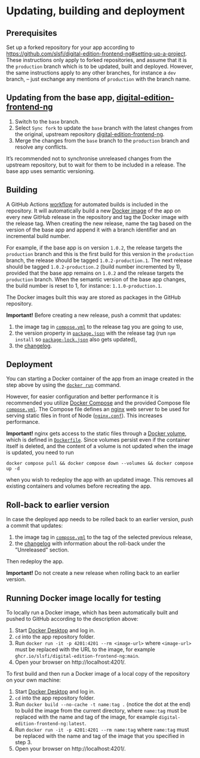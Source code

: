 # Updating, building and deployment


## Prerequisites

Set up a forked repository for your app according to https://github.com/slsfi/digital-edition-frontend-ng#setting-up-a-project. These instructions only apply to forked repositories, and assume that it is the `production` branch which is to be updated, built and deployed. However, the same instructions apply to any other branches, for instance a `dev` branch, – just exchange any mentions of `production` with the branch name.


## Updating from the base app, [digital-edition-frontend-ng][digital-edition-frontend-ng]

1. Switch to the `base` branch.
2. Select `Sync fork` to update the `base` branch with the latest changes from the original, upstream repository [digital-edition-frontend-ng][digital-edition-frontend-ng].
3. Merge the changes from the `base` branch to the `production` branch and resolve any conflicts.

It’s recommended not to synchronise unreleased changes from the upstream repository, but to wait for them to be included in a release. The base app uses semantic versioning.


## Building

A GitHub Actions [workflow][build_workflow] for automated builds is included in the repository. It will automatically build a new [Docker image][docker_image_reference] of the app on every new GitHub release in the repository and tag the Docker image with the release tag. When creating the new release, name the tag based on the version of the base app and append it with a branch identifier and an incremental build number.

For example, if the base app is on version `1.0.2`, the release targets the `production` branch and this is the first build for this version in the `production` branch, the release should be tagged `1.0.2-production.1`. The next release should be tagged `1.0.2-production.2` (build number incremented by 1), provided that the base app remains on `1.0.2` and the release targets the `production` branch. When the semantic version of the base app changes, the build number is reset to 1, for instance: `1.1.0-production.1`.

The Docker images built this way are stored as packages in the GitHub repository.

**Important!** Before creating a new release, push a commit that updates:

1. the image tag in [`compose.yml`][docker_compose_file] to the release tag you are going to use,
2. the version property in [`package.json`][package_json] with the release tag (run `npm install` so [`package-lock.json`][package-lock_json] also gets updated),
3. the [changelog][changelog].


## Deployment

You can starting a Docker container of the app from an image created in the step above by using the [`docker run`][docker_run_reference] command.

However, for easier configuration and better performance it is recommended you utilize [Docker Compose][docker_compose_reference] and the provided Compose file [`compose.yml`][docker_compose_file]. The Compose file defines an [nginx][nginx] web server to be used for serving static files in front of Node ([`nginx.conf`][nginx_conf]). This increases performance.

**Important!** nginx gets access to the static files through a [Docker volume][docker_volume_reference], which is defined in [`Dockerfile`][dockerfile]. Since volumes persist even if the container itself is deleted, and the content of a volume is not updated when the image is updated, you need to run

```
docker compose pull && docker compose down --volumes && docker compose up -d
```

when you wish to redeploy the app with an updated image. This removes all existing containers and volumes before recreating the app.


## Roll-back to earlier version

In case the deployed app needs to be rolled back to an earlier version, push a commit that updates:

1. the image tag in [`compose.yml`][docker_compose_file] to the tag of the selected previous release,
2. the [changelog][changelog] with information about the roll-back under the ”Unreleased” section.

Then redeploy the app.

**Important!** Do not create a new release when rolling back to an earlier version.


## Running Docker image locally for testing

To locally run a Docker image, which has been automatically built and pushed to GitHub according to the description above:

1. Start [Docker Desktop][docker_desktop] and log in.
2. `cd` into the app repository folder.
3. Run `docker run -it -p 4201:4201 --rm <image-url>` where `<image-url>` must be replaced with the URL to the image, for example `ghcr.io/slsfi/digital-edition-frontend-ng:main`.
4. Open your browser on http://localhost:4201/.

To first build and then run a Docker image of a local copy of the repository on your own machine:

1. Start [Docker Desktop][docker_desktop] and log in.
2. `cd` into the app repository folder.
3. Run `docker build --no-cache -t name:tag .` (notice the dot at the end) to build the image from the current directory, where `name:tag` must be replaced with the name and tag of the image, for example `digital-edition-frontend-ng:latest`.
4. Run `docker run -it -p 4201:4201 --rm name:tag` where `name:tag` must be replaced with the name and tag of the image that you specified in step 3.
5. Open your browser on http://localhost:4201/.


[build_workflow]: ../.github/workflows/docker-build-and-push.yml
[changelog]: ../CHANGELOG.md
[digital-edition-frontend-ng]: https://github.com/slsfi/digital-edition-frontend-ng
[docker_compose_file]: ../compose.yml
[docker_compose_reference]: https://docs.docker.com/compose/
[docker_desktop]: https://www.docker.com/products/docker-desktop/
[docker_image_reference]: https://docs.docker.com/build/building/packaging/
[docker_run_reference]: https://docs.docker.com/engine/reference/run/
[docker_volume_reference]: https://docs.docker.com/storage/volumes/
[dockerfile]: ../Dockerfile
[nginx]: https://www.nginx.com/
[nginx_conf]: ../nginx.conf
[package_json]: ../package.json
[package-lock_json]: ../package-lock.json
